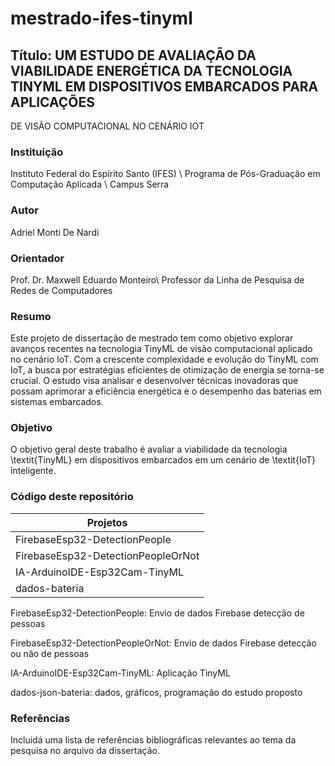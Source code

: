 # mestrado-ifes-tinyml

## Título: UM ESTUDO DE AVALIAÇÃO DA VIABILIDADE ENERGÉTICA DA TECNOLOGIA TINYML EM DISPOSITIVOS EMBARCADOS PARA APLICAÇÕES
DE VISÃO COMPUTACIONAL NO CENÁRIO IOT

### Instituição
Instituto Federal do Espírito Santo (IFES)  \\
Programa de Pós-Graduação em Computação Aplicada \\ Campus Serra

### Autor
Adriel Monti De Nardi

### Orientador
Prof. Dr. Maxwell Eduardo Monteiro\\
Professor da Linha de Pesquisa de Redes de Computadores

### Resumo
Este projeto de dissertação de mestrado tem como objetivo explorar avanços recentes na tecnologia TinyML de visão computacional aplicado no cenário IoT. Com a crescente complexidade e evolução do TinyML com IoT, a busca por estratégias eficientes de otimização de energia se torna-se crucial. O estudo visa analisar e desenvolver técnicas inovadoras que possam aprimorar a eficiência energética e o desempenho das baterias em sistemas embarcados.

### Objetivo
O objetivo geral deste trabalho é avaliar a viabilidade da tecnologia \textit{TinyML} em dispositivos embarcados em um cenário de \textit{IoT} inteligente.


### Código deste repositório
| Projetos                            | 
|-------------------------------------|
| FirebaseEsp32-DetectionPeople       | 
| FirebaseEsp32-DetectionPeopleOrNot  |
| IA-ArduinoIDE-Esp32Cam-TinyML       | 
| dados-bateria                       | 

FirebaseEsp32-DetectionPeople: Envio de dados Firebase detecção de pessoas

FirebaseEsp32-DetectionPeopleOrNot: Envio de dados Firebase detecção ou não de pessoas

IA-ArduinoIDE-Esp32Cam-TinyML: Aplicação TinyML

dados-json-bateria: dados, gráficos, programação do estudo proposto

### Referências
Incluidá uma lista de referências bibliográficas relevantes ao tema da pesquisa no arquivo da dissertação.


